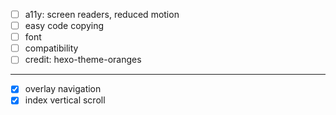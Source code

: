 - [ ] a11y: screen readers, reduced motion
- [ ] easy code copying
- [ ] font
- [ ] compatibility
- [ ] credit: hexo-theme-oranges

---

- [X] overlay navigation
- [X] index vertical scroll

